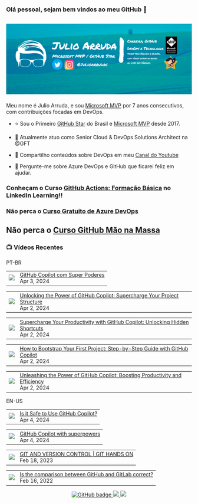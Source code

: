 ### Olá pessoal, sejam bem vindos ao meu GitHub 👋

## [![Julio Arruda Header](https://raw.githubusercontent.com/julioarruda/julioarruda/master/fundo%20github.png)](https://youtube.com/user/julioarrudac)
Meu nome é Julio Arruda, e sou [Microsoft MVP](https://mvp.microsoft.com/pt-br/PublicProfile/5002557?fullName=Julio%20%20Arruda) por 7 anos consecutivos, com contribuições focadas em DevOps.


- ⭐ Sou o Primeiro [GitHub Star](https://stars.github.com/profiles/julioarruda) do Brasil e [Microsoft MVP](https://mvp.microsoft.com/pt-br/PublicProfile/5002557?fullName=Julio%20%20Arruda) desde 2017.

- 🔭 Atualmente atuo como Senior Cloud & DevOps Solutions Architect na @GFT

- 👯 Compartilho conteúdos sobre DevOps em meu [Canal do Youtube](https://youtube.com/@julioarruda)

- 💬 Pergunte-me sobre Azure DevOps e GitHub que ficarei feliz em ajudar.




### Conheçam o Curso [GitHub Actions: Formação Básica](https://www.linkedin.com/learning/github-actions-formacao-basica/) no LinkedIn Learning!!
### Não perca o [Curso Gratuito de Azure DevOps](https://github.com/julioarruda/Curso-Azure-DevOps)

## Não perca o [Curso GitHub Mão na Massa](https://github.com/github-mao-na-massa/curso-github-mao-na-massa)



### 📺 Vídeos Recentes

PT-BR

<!-- YOUTUBE:START --><table><tr><td><a href="https://www.youtube.com/watch?v=Bax68TL8K6Q"><img width="140px" src="https://i.ytimg.com/vi/Bax68TL8K6Q/mqdefault.jpg"></a></td>
<td><a href="https://www.youtube.com/watch?v=Bax68TL8K6Q">GitHub Copilot com Super Poderes</a><br/>Apr 3, 2024</td></tr></table>
<table><tr><td><a href="https://www.youtube.com/watch?v=4r4y2q8ixDo"><img width="140px" src="https://i.ytimg.com/vi/4r4y2q8ixDo/mqdefault.jpg"></a></td>
<td><a href="https://www.youtube.com/watch?v=4r4y2q8ixDo">Unlocking the Power of GitHub Copilot: Supercharge Your Project Structure</a><br/>Apr 2, 2024</td></tr></table>
<table><tr><td><a href="https://www.youtube.com/watch?v=AjTzlYgrUDc"><img width="140px" src="https://i.ytimg.com/vi/AjTzlYgrUDc/mqdefault.jpg"></a></td>
<td><a href="https://www.youtube.com/watch?v=AjTzlYgrUDc">Supercharge Your Productivity with GitHub Copilot: Unlocking Hidden Shortcuts</a><br/>Apr 2, 2024</td></tr></table>
<table><tr><td><a href="https://www.youtube.com/watch?v=jQ2J3qHUFvg"><img width="140px" src="https://i.ytimg.com/vi/jQ2J3qHUFvg/mqdefault.jpg"></a></td>
<td><a href="https://www.youtube.com/watch?v=jQ2J3qHUFvg">How to Bootstrap Your First Project: Step-by-Step Guide with GitHub Copilot</a><br/>Apr 2, 2024</td></tr></table>
<table><tr><td><a href="https://www.youtube.com/watch?v=i0OQcCDZIHE"><img width="140px" src="https://i.ytimg.com/vi/i0OQcCDZIHE/mqdefault.jpg"></a></td>
<td><a href="https://www.youtube.com/watch?v=i0OQcCDZIHE">Unleashing the Power of GitHub Copilot: Boosting Productivity and Efficiency</a><br/>Apr 2, 2024</td></tr></table>
<!-- YOUTUBE:END -->

EN-US
<!-- YOUTUBEEN:START --><table><tr><td><a href="https://www.youtube.com/watch?v=mSxpB8V1iaE"><img width="140px" src="https://i.ytimg.com/vi/mSxpB8V1iaE/mqdefault.jpg"></a></td>
<td><a href="https://www.youtube.com/watch?v=mSxpB8V1iaE">Is it Safe to Use GitHub Copilot?</a><br/>Apr 4, 2024</td></tr></table>
<table><tr><td><a href="https://www.youtube.com/watch?v=R7ZbVdeUqu4"><img width="140px" src="https://i.ytimg.com/vi/R7ZbVdeUqu4/mqdefault.jpg"></a></td>
<td><a href="https://www.youtube.com/watch?v=R7ZbVdeUqu4">GitHub Copilot with superpowers</a><br/>Apr 4, 2024</td></tr></table>
<table><tr><td><a href="https://www.youtube.com/watch?v=Adk79XNDU5o"><img width="140px" src="https://i.ytimg.com/vi/Adk79XNDU5o/mqdefault.jpg"></a></td>
<td><a href="https://www.youtube.com/watch?v=Adk79XNDU5o">GIT AND VERSION CONTROL | GIT HANDS ON</a><br/>Feb 18, 2023</td></tr></table>
<table><tr><td><a href="https://www.youtube.com/watch?v=wHo1ftsyzNE"><img width="140px" src="https://i.ytimg.com/vi/wHo1ftsyzNE/mqdefault.jpg"></a></td>
<td><a href="https://www.youtube.com/watch?v=wHo1ftsyzNE">Is the comparison between GitHub and GitLab correct?</a><br/>Feb 16, 2022</td></tr></table>
<!-- YOUTUBEEN:END -->



<p align="center">
  <a href="https://github.com/julioarruda?tab=followers">
    <img src="https://img.shields.io/github/followers/julioarruda?label=Followers&logo=GitHub&style=for-the-badge" alt="GitHub badge" />
  </a>
  <a href="http://twitter.com/julioarrudac">
    <img src="https://img.shields.io/twitter/follow/julioarrudac?label=Twitter&logo=twitter&style=for-the-badge" />
  </a>
  <a href="http://youtube.com/c/julioarruda?sub_confirmation=1">
    <img src="https://img.shields.io/youtube/views/4BYlkYtHNus?label=YouTube&logo=YouTube&style=for-the-badge" />
  </a>
</p>

<!--
**julioarruda/julioarruda** is a ✨ _special_ ✨ repository because its `README.md` (this file) appears on your GitHub profile.

Here are some ideas to get you started:

- 🔭 I’m currently working on ...
- 🌱 I’m currently learning ...
- 👯 I’m looking to collaborate on ...
- 🤔 I’m looking for help with ...
- 💬 Ask me about ...
- 📫 How to reach me: ...
- 😄 Pronouns: ...
- ⚡ Fun fact: ...
-->
